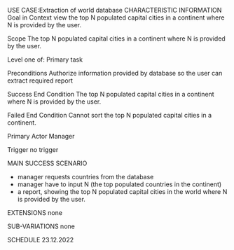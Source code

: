 USE CASE:Extraction of world database
CHARACTERISTIC INFORMATION
Goal in Context
view the top N populated capital cities in a continent where N is provided by the user.

Scope
The top N populated capital cities in a continent where N is provided by the user.

Level
one of: Primary task

Preconditions
Authorize information provided by database so the user can extract required report

Success End Condition
The top N populated capital cities in a continent where N is provided by the user.

Failed End Condition
Cannot sort the top N populated capital cities in a continent.

Primary Actor
Manager

Trigger
no trigger

MAIN SUCCESS SCENARIO
- manager requests countries from the database
- manager have to input N (the top populated countries in the continent)
- a report, showing the top N populated capital cities in the world where N is provided by the user.

EXTENSIONS
none

SUB-VARIATIONS
none

SCHEDULE
23.12.2022
